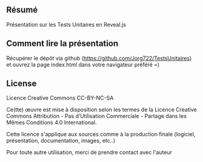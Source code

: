 ## Résumé

Présentation sur les Tests Unitaires en Reveal.js

## Comment lire la présentation

Récupérer le dépôt via github (https://github.com/Jorg722/TestsUnitaires) et ouvrez la page index.html dans votre navigateur préféré =)

## License

Licence Creative Commons CC-BY-NC-SA

Ce(tte) œuvre est mise à disposition selon les termes de la Licence Creative Commons Attribution - Pas d’Utilisation Commerciale - Partage dans les Mêmes Conditions 4.0 International.

Cette licence s'applique aux sources comme à la production finale (logiciel, présentation, documentation, images, etc..)

Pour toute autre utilisation, merci de prendre contact avec l'auteur
